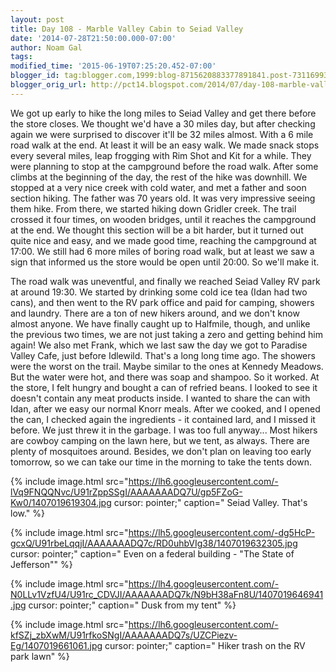 ```yaml
---
layout: post
title: Day 108 - Marble Valley Cabin to Seiad Valley
date: '2014-07-28T21:50:00.000-07:00'
author: Noam Gal
tags:
modified_time: '2015-06-19T07:25:20.452-07:00'
blogger_id: tag:blogger.com,1999:blog-8715620883377891841.post-7311699354792883031
blogger_orig_url: http://pct14.blogspot.com/2014/07/day-108-marble-valley-cabin-to-seiad.html
---
```


 We got up early to hike the long miles to Seiad Valley and get there before the store closes.
 We thought we'd
 have a 30 miles day, but after checking again we were surprised to discover it'll be 32 miles almost. With a 6 mile
 road walk at the end. At least it will be an easy walk.
 We made snack stops every several miles, leap frogging
 with Rim Shot and Kit for a while. They were planning to stop at the campground before the road walk.
 After
 some climbs at the beginning of the day, the rest of the hike was downhill. We stopped at a very nice creek with
 cold water, and met a father and soon section hiking. The father was 70 years old. It was very impressive seeing
 them hike.
 From there, we started hiking down Gridler creek. The trail crossed it four times, on wooden
 bridges, until it reaches the campground at the end. We thought this section will be a bit harder, but it turned out
 quite nice and easy, and we made good time, reaching the campground at 17:00.
 We still had 6 more miles of
 boring road walk, but at least we saw a sign that informed us the store would be open until 20:00. So we'll make it.

 The road walk was uneventful, and finally we reached Seiad Valley RV park at around 19:30. We started by drinking
 some cold ice tea (Idan had two cans), and then went to the RV park office and paid for camping, showers and
 laundry.
 There are a ton of new hikers around, and we don't know almost anyone. We have finally caught up to
 Halfmile, though, and unlike the previous two times, we are not just taking a zero and getting behind him
 again!
 We also met Frank, which we last saw the day we got to Paradise Valley Cafe, just before Idlewild.
 That's a long long time ago.
 The showers were the worst on the trail. Maybe similar to the ones at Kennedy
 Meadows. But the water were hot, and there was soap and shampoo. So it worked.
 At the store, I felt hungry and
 bought a can of refried beans. I looked to see it doesn't contain any meat products inside. I wanted to share the
 can with Idan, after we easy our normal Knorr meals. After we cooked, and I opened the can, I checked again the
 ingredients - it contained lard, and I missed it before. We just threw it in the garbage. I was too full
 anyway...
 Most hikers are cowboy camping on the lawn here, but we tent, as always. There are plenty of
 mosquitoes around. Besides, we don't plan on leaving too early tomorrow, so we can take our time in the morning to
 take the tents down.


{% include image.html src="https://lh6.googleusercontent.com/-lVq9FNQQNvc/U91rZppSSgI/AAAAAAADQ7U/gp5FZoG-Kw0/1407019619304.jpg cursor: pointer;" caption=" Seiad Valley. That's low." %}


{% include image.html src="https://lh5.googleusercontent.com/-dg5HcP-gcxQ/U91rbeLqqjI/AAAAAAADQ7c/RD0uhbVIg38/1407019632305.jpg cursor: pointer;" caption=" Even on a federal building - &quot;The State of Jefferson&quot;" %}


{% include image.html src="https://lh4.googleusercontent.com/-N0LLv1VzfU4/U91rc_CDVJI/AAAAAAADQ7k/N9bH38aFn8U/1407019646941.jpg cursor: pointer;" caption=" Dusk from my tent" %}


{% include image.html src="https://lh6.googleusercontent.com/-kfSZj_zbXwM/U91rfkoSNgI/AAAAAAADQ7s/UZCPiezv-Eg/1407019661061.jpg cursor: pointer;" caption=" Hiker trash on the RV park lawn" %}

